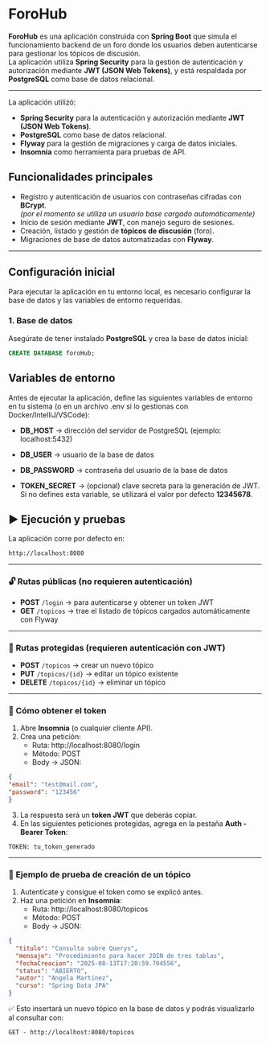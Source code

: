 # ForoHub

**ForoHub** es una aplicación construida con **Spring Boot** que simula el funcionamiento backend de un foro donde los usuarios deben autenticarse para gestionar los tópicos de discusión.  
La aplicación utiliza **Spring Security** para la gestión de autenticación y autorización mediante **JWT (JSON Web Tokens)**, y está respaldada por **PostgreSQL** como base de datos relacional.

---
La aplicación utilizó:
- **Spring Security** para la autenticación y autorización mediante **JWT (JSON Web Tokens)**.
- **PostgreSQL** como base de datos relacional.
- **Flyway** para la gestión de migraciones y carga de datos iniciales.
- **Insomnia** como herramienta para pruebas de API.

## Funcionalidades principales

- Registro y autenticación de usuarios con contraseñas cifradas con **BCrypt**.  
  *(por el momento se utiliza un usuario base cargado automáticamente)*
- Inicio de sesión mediante **JWT**, con manejo seguro de sesiones.
- Creación, listado y gestión de **tópicos de discusión** (foro).
- Migraciones de base de datos automatizadas con **Flyway**.

---

## Configuración inicial

Para ejecutar la aplicación en tu entorno local, es necesario configurar la base de datos y las variables de entorno requeridas.

### 1. Base de datos

Asegúrate de tener instalado **PostgreSQL** y crea la base de datos inicial:

```sql
CREATE DATABASE foroHub;
```

## Variables de entorno
Antes de ejecutar la aplicación, define las siguientes variables de entorno en tu sistema (o en un archivo .env si lo gestionas con Docker/IntelliJ/VSCode):

- **DB_HOST** → dirección del servidor de PostgreSQL (ejemplo: localhost:5432)

- **DB_USER** → usuario de la base de datos

- **DB_PASSWORD** → contraseña del usuario de la base de datos

- **TOKEN_SECRET** → (opcional) clave secreta para la generación de JWT.
Si no defines esta variable, se utilizará el valor por defecto **12345678**.

## ▶️ Ejecución y pruebas

La aplicación corre por defecto en:
```
http://localhost:8080
```
---

### 🔓 Rutas públicas (no requieren autenticación)
- **POST** `/login` → para autenticarse y obtener un token JWT
- **GET** `/topicos` → trae el listado de tópicos cargados automáticamente con Flyway

---

### 🔐 Rutas protegidas (requieren autenticación con JWT)
- **POST** `/topicos` → crear un nuevo tópico
- **PUT** `/topicos/{id}` → editar un tópico existente
- **DELETE** `/topicos/{id}` → eliminar un tópico

---

### 🔑 Cómo obtener el token
1. Abre **Insomnia** (o cualquier cliente API).
2. Crea una petición:
   - Ruta: http://localhost:8080/login
   - Método: POST
   - Body → JSON:
```json
{
"email": "test@mail.com",
"password": "123456"
}
```
3. La respuesta será un **token JWT** que deberás copiar.
4. En las siguientes peticiones protegidas, agrega en la pestaña **Auth - Bearer Token**: 
```
TOKEN: tu_token_generado
```
---

### 📝 Ejemplo de prueba de creación de un tópico
1. Autentícate y consigue el token como se explicó antes.
2. Haz una petición en **Insomnia**:
   - Ruta: http://localhost:8080/topicos
   - Método: POST
   - Body → JSON:
```json
{
  "titulo": "Consulta sobre Querys",
  "mensaje": "Procedimiento para hacer JOIN de tres tablas",
  "fechaCreacion": "2025-08-13T17:20:59.704556",
  "status": "ABIERTO",
  "autor": "Angela Martinez",
  "curso": "Spring Data JPA"
} 
```
✅ Esto insertará un nuevo tópico en la base de datos y podrás visualizarlo al consultar con:
```
GET - http://localhost:8080/topicos
```